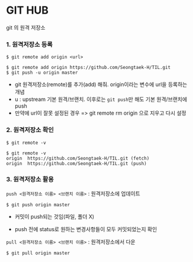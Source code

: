 # GIT HUB

git 의 원격 저장소



### 1. 원격저장소 등록

`$ git remote add origin <url>` 

```
$ git remote add origin https://github.com/Seongtaek-H/TIL.git
$ git push -u origin master
```

* git 원격저장소(remote)를 추가(add) 해줘. origin이라는 변수에 url을 등록하는 개념
* u : upstream 기본 원격/브랜치. 이후로는 `git push`만 해도 기본 원격/브랜치에 push
* 만약에 url이 잘못 설정된 경우 => git remote rm origin 으로 지우고 다시 설정



### 2. 원격저장소 확인

`$ git remote -v`

```
$ git remote -v
origin  https://github.com/Seongtaek-H/TIL.git (fetch)
origin  https://github.com/Seongtaek-H/TIL.git (push)
```



### 3. 원격저장소 활용

`push <원격저장소 이름> <브랜치 이름>`  : 원격저장소에 업데이트

```
$ git push origin master
```

* 커밋이 push되는 것임(파일, 폴더 X)

* push 전에 status로 원하는 변경사항들이 모두 커밋되었는지 확인

  

`pull <원격저장소 이름> <브랜치 이름>` : 원격저장소에서 다운

```
$ git pull origin master
```

